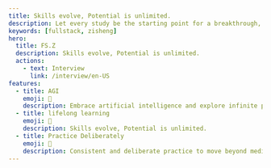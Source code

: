 ```yaml
---
title: Skills evolve, Potential is unlimited.
description: Let every study be the starting point for a breakthrough, and let technical skills be the cornerstone of your future.
keywords: [fullstack, zisheng]
hero:
  title: FS.Z
  description: Skills evolve, Potential is unlimited.
  actions:
    - text: Interview
      link: /interview/en-US
features:
  - title: AGI
    emoji: 🌈
    description: Embrace artificial intelligence and explore infinite possibilities.
  - title: lifelong learning
    emoji: 💎
    description: Skills evolve, Potential is unlimited.
  - title: Practice Deliberately
    emoji: 🚀
    description: Consistent and deliberate practice to move beyond mediocrity to excellence
---
```

